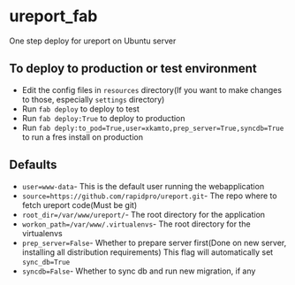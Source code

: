 # ureport_fab
One step deploy for ureport on Ubuntu server

## To deploy to production or test environment

* Edit the config files in `resources` directory(If you want to make changes to those, especially `settings` directory)
* Run `fab deploy` to deploy to test
* Run `fab deploy:True` to deploy to production
* Run `fab deply:to_pod=True,user=xkamto,prep_server=True,syncdb=True` to run a fres install on production

## Defaults

* `user=www-data`- This is the default user running the webapplication
* `source=https://github.com/rapidpro/ureport.git`- The repo where to fetch ureport code(Must be git)
* `root_dir=/var/www/ureport/`- The root directory for the application
* `workon_path=/var/www/.virtualenvs`- The root directory for the virtualenvs
* `prep_server=False`- Whether to prepare server first(Done on new server, installing all distribution requirements) This flag will automatically set `sync_db=True`
* `syncdb=False`- Whether to sync db and run new migration, if any
